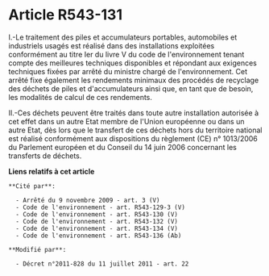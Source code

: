 # Article R543-131

I.-Le traitement des piles et accumulateurs portables, automobiles et industriels usagés est réalisé dans des installations
exploitées conformément au titre Ier du livre V du code de l'environnement tenant compte des meilleures techniques
disponibles et répondant aux exigences techniques fixées par arrêté du ministre chargé de l'environnement. Cet arrêté fixe
également les rendements minimaux des procédés de recyclage des   déchets de piles et d'accumulateurs ainsi que, en tant que
de besoin, les modalités de calcul de ces rendements. 

II.-Ces déchets peuvent être traités dans toute autre installation autorisée à cet effet dans un autre Etat membre de l'Union
européenne ou dans un autre Etat, dès lors que le transfert de ces déchets hors du territoire national est réalisé
conformément aux dispositions du règlement (CE) n° 1013/2006 du Parlement européen et du Conseil du 14 juin 2006 concernant
les transferts de déchets.

**Liens relatifs à cet article**

	**Cité par**:

	  - Arrêté du 9 novembre 2009 - art. 3 (V)
	  - Code de l'environnement - art. R543-129-3 (V)
	  - Code de l'environnement - art. R543-130 (V)
	  - Code de l'environnement - art. R543-132 (V)
	  - Code de l'environnement - art. R543-134 (V)
	  - Code de l'environnement - art. R543-136 (Ab)

	**Modifié par**:

	  - Décret n°2011-828 du 11 juillet 2011 - art. 22
